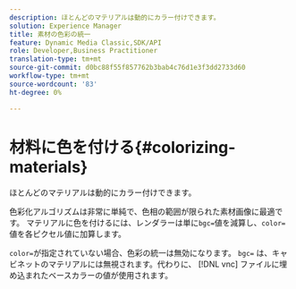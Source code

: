 ```yaml
---
description: ほとんどのマテリアルは動的にカラー付けできます。
solution: Experience Manager
title: 素材の色彩の統一
feature: Dynamic Media Classic,SDK/API
role: Developer,Business Practitioner
translation-type: tm+mt
source-git-commit: d0bc88f55f857762b3bab4c76d1e3f3dd2733d60
workflow-type: tm+mt
source-wordcount: '83'
ht-degree: 0%

---
```



# 材料に色を付ける{#colorizing-materials}

ほとんどのマテリアルは動的にカラー付けできます。

色彩化アルゴリズムは非常に単純で、色相の範囲が限られた素材画像に最適です。 マテリアルに色を付けるには、レンダラーは単に`bgc=`値を減算し、`color=`値を各ピクセル値に加算します。

`color=`が指定されていない場合、色彩の統一は無効になります。 `bgc=` は、キャビネットのマテリアルには無視されます。代わりに、 [!DNL vnc] ファイルに埋め込まれたベースカラーの値が使用されます。
